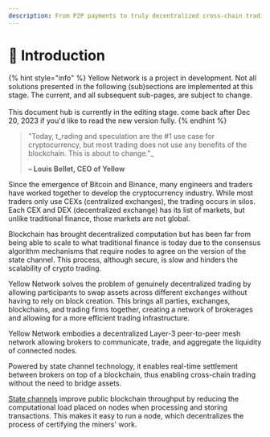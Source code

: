 ```yaml
---
description: From P2P payments to truly decentralized cross-chain trading
---
```


# 👋 Introduction

{% hint style="info" %}
Yellow Network is a project in development. Not all solutions presented in the following (sub)sections are implemented at this stage. The current, and all subsequent sub-pages, are subject to change. \
\
This document hub is currently in the editing stage. come back after Dec 20, 2023 if you'd like to read the new version fully.
{% endhint %}

> "Today, t_rading and speculation are the #1 use case for cryptocurrency, but most trading does not use any benefits of the blockchain. This is about to change."_
>
> **– Louis Bellet, CEO of Yellow**

Since the emergence of Bitcoin and Binance, many engineers and traders have worked together to develop the cryptocurrency industry. While most traders only use CEXs (centralized exchanges), the trading occurs in silos. Each CEX and DEX (decentralized exchange) has its list of markets, but unlike traditional finance, those markets are not global.

Blockchain has brought decentralized computation but has been far from being able to scale to what traditional finance is today due to the consensus algorithm mechanisms that require nodes to agree on the version of the state channel. This process, although secure, is slow and hinders the scalability of crypto trading.&#x20;

Yellow Network solves the problem of genuinely decentralized trading by allowing participants to swap assets across different exchanges without having to rely on block creation. This brings all parties, exchanges, blockchains, and trading firms together, creating a network of brokerages and allowing for a more efficient trading infrastructure.

Yellow Network embodies a decentralized Layer-3 peer-to-peer mesh network allowing brokers to communicate, trade, and aggregate the liquidity of connected nodes.

Powered by state channel technology, it enables real-time settlement between brokers on top of a blockchain, thus enabling cross-chain trading without the need to bridge assets.

[State channels](documents/whitepaper.md#state-channels) improve public blockchain throughput by reducing the computational load placed on nodes when processing and storing transactions. This makes it easy to run a node, which decentralizes the process of certifying the miners' work.
